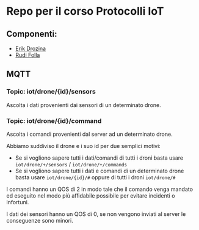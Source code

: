 # Repo per il corso Protocolli IoT

## Componenti:

- [Erik Drozina](https://github.com/erikdrozina)
- [Rudi Folla](https://github.com/FollaRudi)


## MQTT
### **Topic:** iot/drone/{id}/sensors
Ascolta i dati provenienti dai sensori di un determinato drone.


### **Topic:** iot/drone/{id}/command
Ascolta i comandi provenienti dal server ad un determinato drone.

Abbiamo suddiviso il drone e i suo id per due semplici motivi:
- Se si vogliono sapere tutti i dati/comandi di tutti i droni basta usare `iot/drone/+/sensors` / `iot/drone/+/commands`
- Se si vogliono sapere tutti i dati e comandi di un determinato drone basta usare `iot/drone/{id}/#` oppure di tutti i droni `iot/drone/#`

I comandi hanno un QOS di 2 in modo tale che il comando venga mandato ed eseguito nel modo più affidabile possibile per evitare incidenti o infortuni.

I dati dei sensori hanno un QOS di 0, se non vengono inviati al server le conseguenze sono minori.
